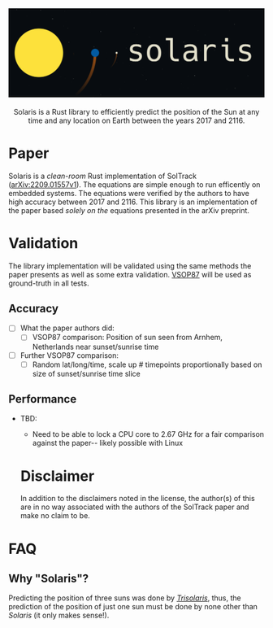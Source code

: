 <div align="center">
  <img src="https://github.com/ctrlaltf2/solaris/blob/main/assets/banner.png?raw=true" width="600"/>
</div>

<br>

<div align="center">
  Solaris is a Rust library to efficiently predict the position of the Sun at any time and any location on Earth between the years 2017 and 2116. 
</div>

# Paper
Solaris is a *clean-room* Rust implementation of SolTrack ([arXiv:2209.01557v1](https://arxiv.org/abs/2209.01557)). The equations are simple enough to run efficently on embedded systems. The equations were verified by the authors to have high accuracy between 2017 and 2116. This library is an implementation of the paper based _solely on the_ equations presented in the arXiv preprint.

# Validation
The library implementation will be validated using the same methods the paper presents as well as some extra validation. [VSOP87](https://www.caglow.com/info/compute/vsop87) will be used as ground-truth in all tests.

## Accuracy
- [ ] What the paper authors did:
  - [ ] VSOP87 comparison: Position of sun seen from Arnhem, Netherlands near sunset/sunrise time
- [ ] Further VSOP87 comparison: 
  - [ ] Random lat/long/time, scale up # timepoints proportionally based on size of sunset/sunrise time slice

## Performance
- TBD:
  - Need to be able to lock a CPU core to 2.67 GHz for a fair comparison against the paper-- likely possible with Linux
  
  # Disclaimer
  In addition to the disclaimers noted in the license, the author(s) of this are in no way associated with the authors of the SolTrack paper and make no claim to be.


# FAQ
## Why "Solaris"?
Predicting the position of three suns was done by *[Trisolaris](https://www.litcharts.com/lit/the-three-body-problem/terms/trisolaris)*, thus, the prediction of the position of just one sun must be done by none other than *Solaris* (it only makes sense!).

